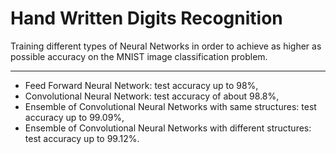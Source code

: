 # Hand Written Digits Recognition
Training different types of Neural Networks in order to achieve as higher as possible accuracy on the MNIST image classification problem.
______________________________________________________________________________________________
- Feed Forward Neural Network: test accuracy up to 98%,
- Convolutional Neural Network: test accuracy of about 98.8%,
- Ensemble of Convolutional Neural Networks with same structures: test accuracy up to 99.09%,
- Ensemble of Convolutional Neural Networks with different structures: test accuracy up to 99.12%.
